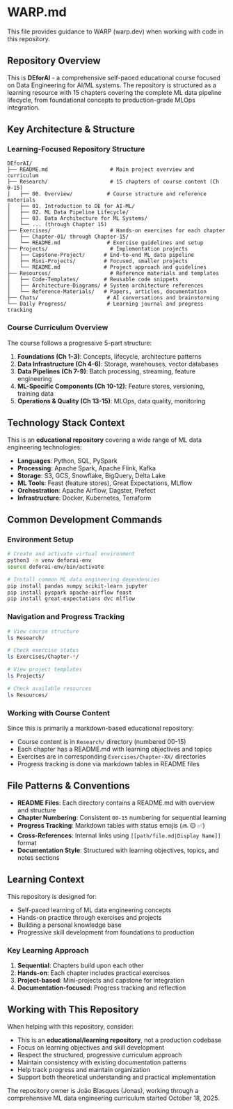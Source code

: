 # WARP.md

This file provides guidance to WARP (warp.dev) when working with code in this repository.

## Repository Overview

This is **DEforAI** - a comprehensive self-paced educational course focused on Data Engineering for AI/ML systems. The repository is structured as a learning resource with 15 chapters covering the complete ML data pipeline lifecycle, from foundational concepts to production-grade MLOps integration.

## Key Architecture & Structure

### Learning-Focused Repository Structure
```
DEforAI/
├── README.md                    # Main project overview and curriculum
├── Research/                    # 15 chapters of course content (Ch 0-15)
│   ├── 00. Overview/           # Course structure and reference materials
│   ├── 01. Introduction to DE for AI-ML/
│   ├── 02. ML Data Pipeline Lifecycle/
│   ├── 03. Data Architecture for ML Systems/
│   └── ... (through Chapter 15)
├── Exercises/                   # Hands-on exercises for each chapter
│   ├── Chapter-01/ through Chapter-15/
│   └── README.md               # Exercise guidelines and setup
├── Projects/                    # Implementation projects
│   ├── Capstone-Project/      # End-to-end ML data pipeline
│   ├── Mini-Projects/         # Focused, smaller projects
│   └── README.md              # Project approach and guidelines
├── Resources/                   # Reference materials and templates
│   ├── Code-Templates/        # Reusable code snippets
│   ├── Architecture-Diagrams/ # System architecture references
│   └── Reference-Materials/   # Papers, articles, documentation
├── Chats/                      # AI conversations and brainstorming
└── Daily Progress/             # Learning journal and progress tracking
```

### Course Curriculum Overview
The course follows a progressive 5-part structure:
1. **Foundations (Ch 1-3)**: Concepts, lifecycle, architecture patterns
2. **Data Infrastructure (Ch 4-6)**: Storage, warehouses, vector databases
3. **Data Pipelines (Ch 7-9)**: Batch processing, streaming, feature engineering
4. **ML-Specific Components (Ch 10-12)**: Feature stores, versioning, training data
5. **Operations & Quality (Ch 13-15)**: MLOps, data quality, monitoring

## Technology Stack Context

This is an **educational repository** covering a wide range of ML data engineering technologies:
- **Languages**: Python, SQL, PySpark
- **Processing**: Apache Spark, Apache Flink, Kafka
- **Storage**: S3, GCS, Snowflake, BigQuery, Delta Lake
- **ML Tools**: Feast (feature stores), Great Expectations, MLflow
- **Orchestration**: Apache Airflow, Dagster, Prefect
- **Infrastructure**: Docker, Kubernetes, Terraform

## Common Development Commands

### Environment Setup
```bash
# Create and activate virtual environment
python3 -m venv deforai-env
source deforai-env/bin/activate

# Install common ML data engineering dependencies
pip install pandas numpy scikit-learn jupyter
pip install pyspark apache-airflow feast
pip install great-expectations dvc mlflow
```

### Navigation and Progress Tracking
```bash
# View course structure
ls Research/

# Check exercise status
ls Exercises/Chapter-*/

# View project templates
ls Projects/

# Check available resources
ls Resources/
```

### Working with Course Content
Since this is primarily a markdown-based educational repository:
- Course content is in `Research/` directory (numbered 00-15)
- Each chapter has a README.md with learning objectives and topics
- Exercises are in corresponding `Exercises/Chapter-XX/` directories
- Progress tracking is done via markdown tables in README files

## File Patterns & Conventions

- **README Files**: Each directory contains a README.md with overview and structure
- **Chapter Numbering**: Consistent `00-15` numbering for sequential learning
- **Progress Tracking**: Markdown tables with status emojis (🔜 🟡 ✅)
- **Cross-References**: Internal links using `[[path/file.md|Display Name]]` format
- **Documentation Style**: Structured with learning objectives, topics, and notes sections

## Learning Context

This repository is designed for:
- Self-paced learning of ML data engineering concepts
- Hands-on practice through exercises and projects  
- Building a personal knowledge base
- Progressive skill development from foundations to production

### Key Learning Approach
1. **Sequential**: Chapters build upon each other
2. **Hands-on**: Each chapter includes practical exercises
3. **Project-based**: Mini-projects and capstone for integration
4. **Documentation-focused**: Progress tracking and reflection

## Working with This Repository

When helping with this repository, consider:
- This is an **educational/learning repository**, not a production codebase
- Focus on learning objectives and skill development
- Respect the structured, progressive curriculum approach
- Maintain consistency with existing documentation patterns
- Help track progress and maintain organization
- Support both theoretical understanding and practical implementation

The repository owner is João Blasques (Jonas), working through a comprehensive ML data engineering curriculum started October 18, 2025.